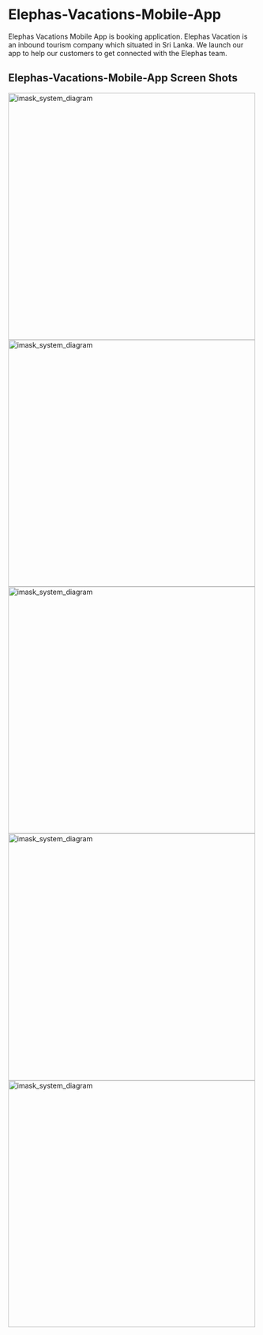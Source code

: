 # Elephas-Vacations-Mobile-App
Elephas Vacations Mobile App is booking application. Elephas Vacation is an inbound tourism company which situated in Sri Lanka. We launch our app to help our customers to get connected with the Elephas team.


## Elephas-Vacations-Mobile-App Screen Shots


<img width="500" alt="imask_system_diagram" src="/resources/images/Picture1.png">
<img width="500" alt="imask_system_diagram" src="/resources/images/Picture2.png">
<img width="500" alt="imask_system_diagram" src="/resources/images/Picture3.png">
<img width="500" alt="imask_system_diagram" src="/resources/images/Picture4.png">
<img width="500" alt="imask_system_diagram" src="/resources/images/Picture5.png">

